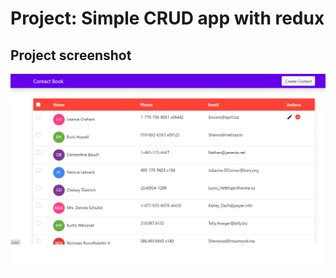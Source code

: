 # Project: Simple CRUD app with redux

<h2>Project screenshot</h2>
<img src="./src/images/main.png" alt="">

